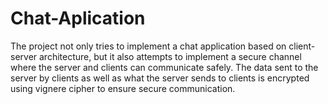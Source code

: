 # Chat-Aplication
The project not only tries to implement a chat application based on client-server architecture, but it also attempts to implement a secure channel  where the server and clients can communicate safely. 
The data sent to the server by clients as well as what the server sends to clients is encrypted 
using vignere cipher to ensure secure 
communication.
